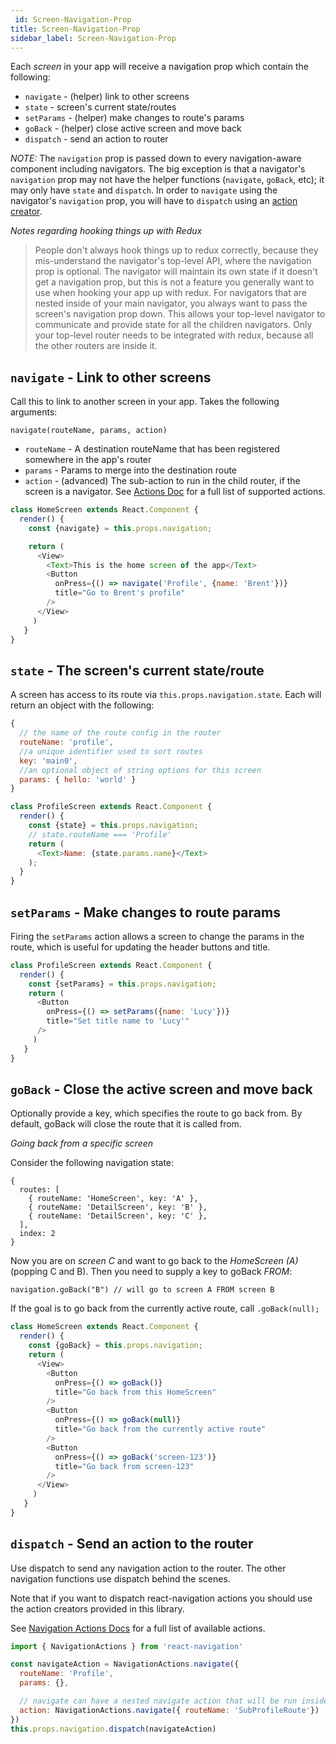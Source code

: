 ```yaml
---
 id: Screen-Navigation-Prop
title: Screen-Navigation-Prop
sidebar_label: Screen-Navigation-Prop
---
```


<!-- # Screen Navigation Prop -->

Each *screen* in your app will receive a navigation prop which contain the following:
* `navigate` - (helper) link to other screens
* `state` - screen's current state/routes
* `setParams` - (helper) make changes to route's params
* `goBack` - (helper) close active screen and move back
* `dispatch` - send an action to router

*NOTE:* The `navigation` prop is passed down to every navigation-aware component including navigators. The big exception is that a navigator's `navigation` prop may not have the helper functions (`navigate`, `goBack`, etc); it may only have `state` and `dispatch`. In order to `navigate` using the navigator's `navigation` prop, you will have to `dispatch` using an [action creator](navigation-actions).

*Notes regarding hooking things up with Redux*

> People don't always hook things up to redux correctly, because they mis-understand the navigator's top-level API, where the navigation prop is optional. The navigator will maintain its own state if it doesn't get a navigation prop, but this is not a feature you generally want to use when hooking your app up with redux. For navigators that are nested inside of your main navigator, you always want to pass the screen's navigation prop down. This allows your top-level navigator to communicate and provide state for all the children navigators. Only your top-level router needs to be integrated with redux, because all the other routers are inside it.

## `navigate` - Link to other screens

Call this to link to another screen in your app. Takes the following arguments:

`navigate(routeName, params, action)`

- `routeName` - A destination routeName that has been registered somewhere in the app's router
- `params` - Params to merge into the destination route
- `action` - (advanced) The sub-action to run in the child router, if the screen is a navigator. See [Actions Doc](navigation-actions) for a full list of supported actions.

```js
class HomeScreen extends React.Component {
  render() {
    const {navigate} = this.props.navigation;

    return (
      <View>
        <Text>This is the home screen of the app</Text>
        <Button
          onPress={() => navigate('Profile', {name: 'Brent'})}
          title="Go to Brent's profile"
        />
      </View>
     )
   }
}
```

## `state` - The screen's current state/route

A screen has access to its route via `this.props.navigation.state`. Each will return an object with the following:

```js
{
  // the name of the route config in the router
  routeName: 'profile',
  //a unique identifier used to sort routes
  key: 'main0',
  //an optional object of string options for this screen
  params: { hello: 'world' }
}
```

```js
class ProfileScreen extends React.Component {
  render() {
    const {state} = this.props.navigation;
    // state.routeName === 'Profile'
    return (
      <Text>Name: {state.params.name}</Text>
    );
  }
}
```


## `setParams` - Make changes to route params

Firing the `setParams` action allows a screen to change the params in the route, which is useful for updating the header buttons and title.

```js
class ProfileScreen extends React.Component {
  render() {
    const {setParams} = this.props.navigation;
    return (
      <Button
        onPress={() => setParams({name: 'Lucy'})}
        title="Set title name to 'Lucy'"
      />
     )
   }
}
```

## `goBack` - Close the active screen and move back

Optionally provide a key, which specifies the route to go back from. By default, goBack will close the route that it is called from.

*Going back from a specific screen*

Consider the following navigation state:
```
{
  routes: [
    { routeName: 'HomeScreen', key: 'A' },
    { routeName: 'DetailScreen', key: 'B' },
    { routeName: 'DetailScreen', key: 'C' },
  ],
  index: 2
}
```

Now you are on *screen C* and want to go back to the *HomeScreen (A)* (popping C and B).
Then you need to supply a key to goBack *FROM*:

```
navigation.goBack("B") // will go to screen A FROM screen B
```

If the goal is to go back from the currently active route, call `.goBack(null);`

```js
class HomeScreen extends React.Component {
  render() {
    const {goBack} = this.props.navigation;
    return (
      <View>
        <Button
          onPress={() => goBack()}
          title="Go back from this HomeScreen"
        />
        <Button
          onPress={() => goBack(null)}
          title="Go back from the currently active route"
        />
        <Button
          onPress={() => goBack('screen-123')}
          title="Go back from screen-123"
        />
      </View>
     )
   }
}
```

## `dispatch` - Send an action to the router

Use dispatch to send any navigation action to the router. The other navigation functions use dispatch behind the scenes.

Note that if you want to dispatch react-navigation actions you should use the action creators provided in this library.

See [Navigation Actions Docs](navigation-actions) for a full list of available actions.

```js
import { NavigationActions } from 'react-navigation'

const navigateAction = NavigationActions.navigate({
  routeName: 'Profile',
  params: {},

  // navigate can have a nested navigate action that will be run inside the child router
  action: NavigationActions.navigate({ routeName: 'SubProfileRoute'})
})
this.props.navigation.dispatch(navigateAction)

```
